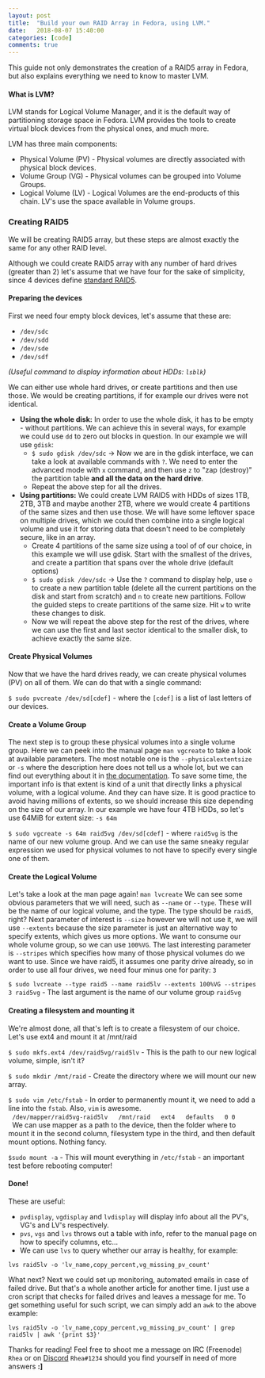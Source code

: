 ```yaml
---
layout: post
title:  "Build your own RAID Array in Fedora, using LVM."
date:   2018-08-07 15:40:00
categories: [code]
comments: true
---
```


This guide not only demonstrates the creation of a RAID5 array in Fedora, but also explains everything we need to know to master LVM.

#### What is LVM?

LVM stands for Logical Volume Manager, and it is the default way of partitioning storage space in Fedora. LVM provides the tools to create virtual block devices from the physical ones, and much more.

<!--more-->

LVM has three main components:

* Physical Volume (PV) - Physical volumes are directly associated with physical block devices.
* Volume Group (VG) - Physical volumes can be grouped into Volume Groups.
* Logical Volume (LV) - Logical Volumes are the end-products of this chain. LV's use the space available in Volume groups.

### Creating RAID5

We will be creating RAID5 array, but these steps are almost exactly the same for any other RAID level.

Although we could create RAID5 array with any number of hard drives (greater than 2) let's assume that we have four for the sake of simplicity, since 4 devices define [standard RAID5](https://en.wikipedia.org/wiki/Standard_RAID_levels#RAID_5).

#### Preparing the devices

First we need four empty block devices, let's assume that these are:

* `/dev/sdc`
* `/dev/sdd`
* `/dev/sde`
* `/dev/sdf`

_(Useful command to display information about HDDs: `lsblk`)_

We can either use whole hard drives, or create partitions and then use those. We would be creating partitions, if for example our drives were not identical.

* **Using the whole disk:** In order to use the whole disk, it has to be empty - without partitions. We can achieve this in several ways, for example we could use `dd` to zero out blocks in question. In our example we will use `gdisk`:
  * `$ sudo gdisk /dev/sdc` -> Now we are in the gdisk interface, we can take a look at available commands with `?`. We need to enter the advanced mode with `x` command, and then use `z` to "zap (destroy)" the partition table **and all the data on the hard drive**.
  * Repeat the above step for all the drives.
* **Using partitions:** We could create LVM RAID5 with HDDs of sizes 1TB, 2TB, 3TB and maybe another 2TB, where we would create 4 partitions of the same sizes and then use those. We will have some leftover space on multiple drives, which we could then combine into a single logical volume and use it for storing data that doesn't need to be completely secure, like in an array.
  * Create 4 partitions of the same size using a tool of of our choice, in this example we will use gdisk. Start with the smallest of the drives, and create a partition that spans over the whole drive (default options)
  * `$ sudo gdisk /dev/sdc` -> Use the `?` command to display help, use `o` to create a new partition table (delete all the current partitions on the disk and start from scratch) and `n` to create new partitions. Follow the guided steps to create partitions of the same size. Hit `w` to write these changes to disk.
  * Now we will repeat the above step for the rest of the drives, where we can use the first and last sector identical to the smaller disk, to achieve exactly the same size.

#### Create Physical Volumes

Now that we have the hard drives ready, we can create physical volumes (PV) on all of them. We can do that with a single command:

`$ sudo pvcreate /dev/sd[cdef]` - where the `[cdef]` is a list of last letters of our devices.

#### Create a Volume Group

The next step is to group these physical volumes into a single volume group. Here we can peek into the manual page `man vgcreate` to take a look at available parameters. The most notable one is the `--physicalextentsize` or `-s` where the description here does not tell us a whole lot, but we can find out everything about it in [the documentation](https://access.redhat.com/documentation/en-us/red_hat_enterprise_linux/7/html/logical_volume_manager_administration/lv_overview). To save some time, the important info is that extent is kind of a unit that directly links a physical volume, with a logical volume. And they can have size. It is good practice to avoid having millions of extents, so we should increase this size depending on the size of our array. In our example we have four 4TB HDDs, so let's use 64MiB for extent size: `-s 64m`

`$ sudo vgcreate -s 64m raid5vg /dev/sd[cdef]` - where `raid5vg` is the name of our new volume group. And we can use the same sneaky regular expression we used for physical volumes to not have to specify every single one of them.

#### Create the Logical Volume

Let's take a look at the man page again! `man lvcreate` We can see some obvious parameters that we will need, such as `--name` or `--type`. These will be the name of our logical volume, and the type. The type should be `raid5`, right? Next parameter of interest is `--size` however we will not use it, we will use `--extents` because the size parameter is just an alternative way to specify extents, which gives us more options. We want to consume our whole volume group, so we can use `100%VG`. The last interesting parameter is `--stripes` which specifies how many of those physical volumes do we want to use. Since we have raid5, it assumes one parity drive already, so in order to use all four drives, we need four minus one for parity: `3`

`$ sudo lvcreate --type raid5 --name raid5lv --extents 100%VG --stripes 3 raid5vg` - The last argument is the name of our volume group `raid5vg`

#### Creating a filesystem and mounting it

We're almost done, all that's left is to create a filesystem of our choice. Let's use ext4 and mount it at /mnt/raid

`$ sudo mkfs.ext4 /dev/raid5vg/raid5lv` - This is the path to our new logical volume, simple, isn't it?

`$ sudo mkdir /mnt/raid` - Create the directory where we will mount our new array.

`$ sudo vim /etc/fstab` - In order to permanently mount it, we need to add a line into the `fstab`. Also, `vim` is awesome.
<br />&nbsp;&nbsp;`/dev/mapper/raid5vg-raid5lv   /mnt/raid   ext4   defaults   0 0`
<br />&nbsp;&nbsp;We can use mapper as a path to the device, then the folder where to mount it in the second column, filesystem type in the third, and then default mount options. Nothing fancy.

`$sudo mount -a` - This will mount everything in `/etc/fstab` - an important test before rebooting computer!

#### Done!

These are useful:

* `pvdisplay`, `vgdisplay` and `lvdisplay` will display info about all the PV's, VG's and LV's respectively.
* `pvs`, `vgs` and `lvs` throws out a table with info, refer to the manual page on how to specify columns, etc...
* We can use `lvs` to query whether our array is healthy, for example:

`lvs raid5lv -o 'lv_name,copy_percent,vg_missing_pv_count'`

What next? Next we could set up monitoring, automated emails in case of failed drive. But that's a whole another article for another time. I just use a cron script that checks for failed drives and leaves a message for me. To get something useful for such script, we can simply add an `awk` to the above example:

`lvs raid5lv -o 'lv_name,copy_percent,vg_missing_pv_count' | grep raid5lv | awk '{print $3}'`

Thanks for reading! Feel free to shoot me a message on IRC (Freenode) `Rhea` or on [Discord](https://discord.gg/fedora) `Rhea#1234` should you find yourself in need of more answers **:]**

